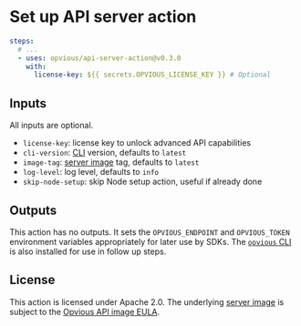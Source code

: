 # Set up API server action

```yaml
steps:
  # ...
  - uses: opvious/api-server-action@v0.3.0
    with:
      license-key: ${{ secrets.OPVIOUS_LICENSE_KEY }} # Optional
```


## Inputs

All inputs are optional.

+ `license-key`: license key to unlock advanced API capabilities
+ `cli-version`: [CLI][] version, defaults to `latest`
+ `image-tag`: [server image][] tag, defaults to `latest`
+ `log-level`: log level, defaults to `info`
+ `skip-node-setup`: skip Node setup action, useful if already done


## Outputs

This action has no outputs. It sets the `OPVIOUS_ENDPOINT` and `OPVIOUS_TOKEN`
environment variables appropriately for later use by SDKs. The [`opvious`
CLI][CLI] is also installed for use in follow up steps.


## License

This action is licensed under Apache 2.0. The underlying [server image][] is
subject to the [Opvious API image EULA][EULA].


[server image]: https://hub.docker.com/r/opvious/api-server
[EULA]: https://www.opvious.io/end-user-license-agreements/api-image
[CLI]: https://www.npmjs.com/package/opvious-cli
